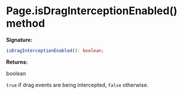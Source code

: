 # Page.isDragInterceptionEnabled() method

**Signature:**

```typescript
isDragInterceptionEnabled(): boolean;
```

**Returns:**

boolean

`true` if drag events are being intercepted, `false` otherwise.
